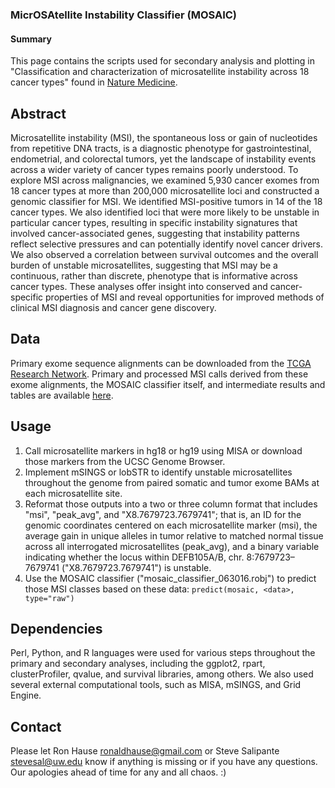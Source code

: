 ### MicrOSAtellite Instability Classifier (MOSAIC)

#### Summary
This page contains the scripts used for secondary analysis and plotting in "Classification and characterization of microsatellite instability across 18 cancer types" found in [Nature Medicine](http://www.nature.com/nm/index.html).

## Abstract

Microsatellite instability (MSI), the spontaneous loss or gain of nucleotides from repetitive DNA tracts, is a diagnostic phenotype for gastrointestinal, endometrial, and colorectal tumors, yet the landscape of instability events across a wider variety of cancer types remains poorly understood. To explore MSI across malignancies, we examined 5,930 cancer exomes from 18 cancer types at more than 200,000 microsatellite loci and constructed a genomic classifier for MSI. We identified MSI-positive tumors in 14 of the 18 cancer types. We also identified loci that were more likely to be unstable in particular cancer types, resulting in specific instability signatures that involved cancer-associated genes, suggesting that instability patterns reflect selective pressures and can potentially identify novel cancer drivers. We also observed a correlation between survival outcomes and the overall burden of unstable microsatellites, suggesting that MSI may be a continuous, rather than discrete, phenotype that is informative across cancer types. These analyses offer insight into conserved and cancer-specific properties of MSI and reveal opportunities for improved methods of clinical MSI diagnosis and cancer gene discovery.

## Data
Primary exome sequence alignments can be downloaded from the [TCGA Research Network](http://cancergenomenih.gov/). Primary and processed MSI calls derived from these exome alignments, the MOSAIC classifier itself, and intermediate results and tables are available [here](http://krishna.gs.washington.edu/content/members/hauser/mosaic/).

## Usage
1. Call microsatellite markers in hg18 or hg19 using MISA or download those markers from the UCSC Genome Browser.
2. Implement mSINGS or lobSTR to identify unstable microsatellites throughout the genome from paired somatic and tumor exome BAMs at each microsatellite site.
3. Reformat those outputs into a two or three column format that includes "msi", "peak_avg", and "X8.7679723.7679741"; that is, an ID for the genomic coordinates centered on each microsatellite marker (msi), the average gain in unique alleles in tumor relative to matched normal tissue across all interrogated microsatellites (peak_avg), and a binary variable indicating whether the locus within DEFB105A/B, chr. 8:7679723–7679741 ("X8.7679723.7679741") is unstable.
4. Use the MOSAIC classifier ("mosaic_classifier_063016.robj") to predict those MSI classes based on these data: `predict(mosaic, <data>, type="raw")`

## Dependencies
Perl, Python, and R languages were used for various steps throughout the primary and secondary analyses, including the ggplot2, rpart, clusterProfiler, qvalue, and survival libraries, among others. We also used several external computational tools, such as MISA, mSINGS, and Grid Engine.

## Contact
Please let Ron Hause <ronaldhause@gmail.com> or Steve Salipante <stevesal@uw.edu> know if anything is missing or if you have any questions. Our apologies ahead of time for any and all chaos. :)